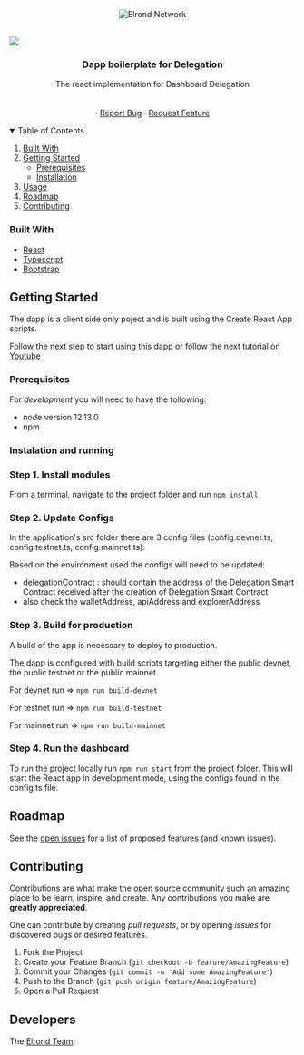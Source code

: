 
<div style="text-align:center">
  <img
  src="https://raw.githubusercontent.com/ElrondNetwork/starter-dapp/master/react-delegationdashboard/preview.png"
  alt="Elrond Network">
</div>
<br>

[![](https://img.shields.io/badge/made%20by-Elrond%20Network-blue.svg)](http://elrond.com/)
<br />
<p align="center">

 <h3 align="center">Dapp boilerplate for Delegation </h3>

  <p align="center">
The react implementation for Dashboard Delegation
    <br />
    <br />
    <br />
    ·
    <a href="https://github.com/ElrondNetwork/starter-dapp/issues">Report Bug</a>
    ·
    <a href="https://github.com/ElrondNetwork/starter-dapp/issues">Request Feature</a>
  </p>
</p>



<!-- TABLE OF CONTENTS -->
<details open="open">
  <summary>Table of Contents</summary>
  <ol>
    <li><a href="#built-with">Built With</a>    </li>
    <li>
      <a href="#getting-started">Getting Started</a>
      <ul>
        <li><a href="#prerequisites">Prerequisites</a></li>
        <li><a href="#installation">Installation</a></li>
      </ul>
    </li>
    <li><a href="#usage">Usage</a></li>
    <li><a href="#roadmap">Roadmap</a></li>
    <li><a href="#contributing">Contributing</a></li>
  </ol>
</details>


### Built With

* [React](https://reactjs.org/)
* [Typescript](https://www.typescriptlang.org/)
* [Bootstrap](https://getbootstrap.com)



<!-- GETTING STARTED -->
## Getting Started

The dapp is a client side only poject and is built using the Create React App scripts.

Follow the next step to start using this dapp or follow the next tutorial on [Youtube](https://www.youtube.com/watch?v=BkjUmBsmQYM&feature=youtu.be&ab_channel=ElrondNetwork)

### Prerequisites

For *development* you will need to have the following:

* node version 12.13.0
* npm

### Instalation and running

### Step 1. Install modules
From a terminal, navigate to the project folder and run ```npm install```

### Step 2. Update Configs

In the application's src folder there are 3 config files (config.devnet.ts, config.testnet.ts, config.mainnet.ts).

Based on the environment used the configs will need to be updated:
- delegationContract : should contain the address of the Delegation Smart Contract received after the creation of Delegation Smart Contract
- also check the walletAddress, apiAddress and explorerAddress

### Step 3. Build for production

A build of the app is necessary to deploy to production.

The dapp is configured with build scripts targeting either the public devnet, the public testnet or the public mainnet.

For devnet run => ```npm run build-devnet```

For testnet run => ```npm run build-testnet```

For mainnet run => ```npm run build-mainnet```

### Step 4. Run the dashboard

To run the project locally run ```npm run start``` from the project folder. This will start the React app in development mode, using the configs found in the config.ts file.

<!-- ROADMAP -->
## Roadmap

See the [open issues](https://github.com/ElrondNetwork/starter-dapp/issues) for a list of proposed features (and known issues).



<!-- CONTRIBUTING -->
## Contributing

Contributions are what make the open source community such an amazing place to be learn, inspire, and create. Any contributions you make are **greatly appreciated**.

One can contribute by creating *pull requests*, or by opening *issues* for discovered bugs or desired features.

1. Fork the Project
2. Create your Feature Branch (`git checkout -b feature/AmazingFeature`)
3. Commit your Changes (`git commit -m 'Add some AmazingFeature'`)
4. Push to the Branch (`git push origin feature/AmazingFeature`)
5. Open a Pull Request


## Developers

The [Elrond Team](https://elrond.com/team/).



